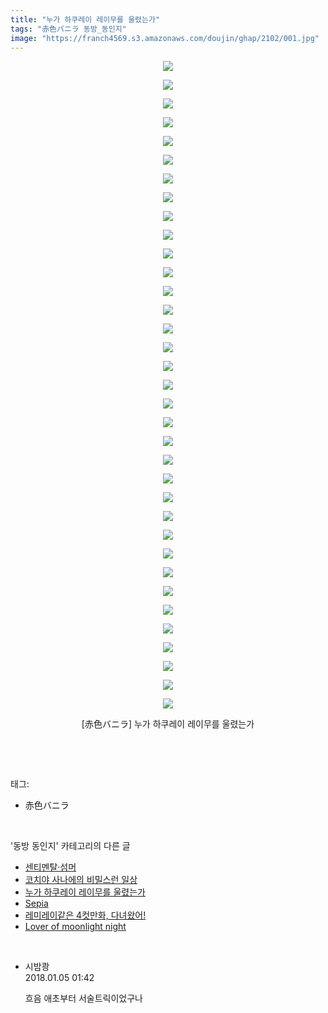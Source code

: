 ```yaml
---
title: "누가 하쿠레이 레이무를 울렸는가"
tags: "赤色バニラ 동방_동인지"
image: "https://franch4569.s3.amazonaws.com/doujin/ghap/2102/001.jpg"
---
```

<div class="article">
<p style="text-align: center; clear: none; float: none;"><img src="{{ site.imgserver2 }}/ghap/2102/001.jpg"/></p>
<p style="text-align: center; clear: none; float: none;"><img src="{{ site.imgserver2 }}/ghap/2102/002.jpg"/></p>
<p style="text-align: center; clear: none; float: none;"><img src="{{ site.imgserver2 }}/ghap/2102/003.jpg"/></p>
<p style="text-align: center; clear: none; float: none;"><img src="{{ site.imgserver2 }}/ghap/2102/004.jpg"/></p>
<p style="text-align: center; clear: none; float: none;"><img src="{{ site.imgserver2 }}/ghap/2102/005.jpg"/></p>
<p style="text-align: center; clear: none; float: none;"><img src="{{ site.imgserver2 }}/ghap/2102/006.jpg"/></p>
<p style="text-align: center; clear: none; float: none;"><img src="{{ site.imgserver2 }}/ghap/2102/007.jpg"/></p>
<p style="text-align: center; clear: none; float: none;"><img src="{{ site.imgserver2 }}/ghap/2102/008.jpg"/></p>
<p style="text-align: center; clear: none; float: none;"><img src="{{ site.imgserver2 }}/ghap/2102/009.jpg"/></p>
<p style="text-align: center; clear: none; float: none;"><img src="{{ site.imgserver2 }}/ghap/2102/010.jpg"/></p>
<p style="text-align: center; clear: none; float: none;"><img src="{{ site.imgserver2 }}/ghap/2102/011.jpg"/></p>
<p style="text-align: center; clear: none; float: none;"><img src="{{ site.imgserver2 }}/ghap/2102/012.jpg"/></p>
<p style="text-align: center; clear: none; float: none;"><img src="{{ site.imgserver2 }}/ghap/2102/013.jpg"/></p>
<p style="text-align: center; clear: none; float: none;"><img src="{{ site.imgserver2 }}/ghap/2102/014.jpg"/></p>
<p style="text-align: center; clear: none; float: none;"><img src="{{ site.imgserver2 }}/ghap/2102/015.jpg"/></p>
<p style="text-align: center; clear: none; float: none;"><img src="{{ site.imgserver2 }}/ghap/2102/016.jpg"/></p>
<p style="text-align: center; clear: none; float: none;"><img src="{{ site.imgserver2 }}/ghap/2102/017.jpg"/></p>
<p style="text-align: center; clear: none; float: none;"><img src="{{ site.imgserver2 }}/ghap/2102/018.jpg"/></p>
<p style="text-align: center; clear: none; float: none;"><img src="{{ site.imgserver2 }}/ghap/2102/019.jpg"/></p>
<p style="text-align: center; clear: none; float: none;"><img src="{{ site.imgserver2 }}/ghap/2102/020.jpg"/></p>
<p style="text-align: center; clear: none; float: none;"><img src="{{ site.imgserver2 }}/ghap/2102/021.jpg"/></p>
<p style="text-align: center; clear: none; float: none;"><img src="{{ site.imgserver2 }}/ghap/2102/022.jpg"/></p>
<p style="text-align: center; clear: none; float: none;"><img src="{{ site.imgserver2 }}/ghap/2102/023.jpg"/></p>
<p style="text-align: center; clear: none; float: none;"><img src="{{ site.imgserver2 }}/ghap/2102/024.jpg"/></p>
<p style="text-align: center; clear: none; float: none;"><img src="{{ site.imgserver2 }}/ghap/2102/025.jpg"/></p>
<p style="text-align: center; clear: none; float: none;"><img src="{{ site.imgserver2 }}/ghap/2102/026.jpg"/></p>
<p style="text-align: center; clear: none; float: none;"><img src="{{ site.imgserver2 }}/ghap/2102/027.jpg"/></p>
<p style="text-align: center; clear: none; float: none;"><img src="{{ site.imgserver2 }}/ghap/2102/028.jpg"/></p>
<p style="text-align: center; clear: none; float: none;"><img src="{{ site.imgserver2 }}/ghap/2102/029.jpg"/></p>
<p style="text-align: center; clear: none; float: none;"><img src="{{ site.imgserver2 }}/ghap/2102/030.jpg"/></p>
<p style="text-align: center; clear: none; float: none;"><img src="{{ site.imgserver2 }}/ghap/2102/031.jpg"/></p>
<p style="text-align: center; clear: none; float: none;"><img src="{{ site.imgserver2 }}/ghap/2102/032.jpg"/></p>
<p style="text-align: center; clear: none; float: none;"><img src="{{ site.imgserver2 }}/ghap/2102/033.jpg"/></p>
<p style="text-align: center; clear: none; float: none;"><img src="{{ site.imgserver2 }}/ghap/2102/034.jpg"/></p>
<p style="text-align: center; clear: none; float: none;"><img src="{{ site.imgserver2 }}/ghap/2102/035.jpg"/></p>
<p style="text-align: center; clear: none; float: none;">[赤色バニラ] 누가 하쿠레이 레이무를 울렸는가</p>
<p><br/></p>
</div><br/>
<div class="tagTrail">
<p>태그: </p>
<ul>
<li>赤色バニラ</li>
</ul>
</div><br/>
<div class="another">
<p>'동방 동인지' 카테고리의 다른 글</p>
<ul>
<li><a href="/ghap_2105">센티멘탈·섬머</a></li>
<li><a href="/ghap_2104">코치야 사나에의 비밀스런 일상</a></li>
<li><a href="/ghap_2102">누가 하쿠레이 레이무를 울렸는가</a></li>
<li><a href="/ghap_2100">Sepia</a></li>
<li><a href="/ghap_2099">레미레이같은 4컷만화, 다녀왔어!</a></li>
<li><a href="/ghap_2097">Lover of moonlight night</a></li>
</ul>
</div><br/>
<div class="cb_module cb_fluid">
<div class="cb_wrt cb_profile">
<div class="comment">
<ul>
<li class="cb_thumb_off" id="comment15166771">
<div class="cb_comment_area">
<div class="cb_info_area">
<div class="cb_section">
<span class="cb_nick_name">시밤쾅</span>
</div>
<div class="cb_section">
<span class="cb_date">2018.01.05 01:42 </span>
</div>
</div>
<div class="cb_dsc_comment">
<p class="cb_dsc">
											흐음 애초부터 서술트릭이었구나
										</p>
</div>
</div></li>
</ul>
</div>
</div><!-- commentList close -->
</div><br/>
